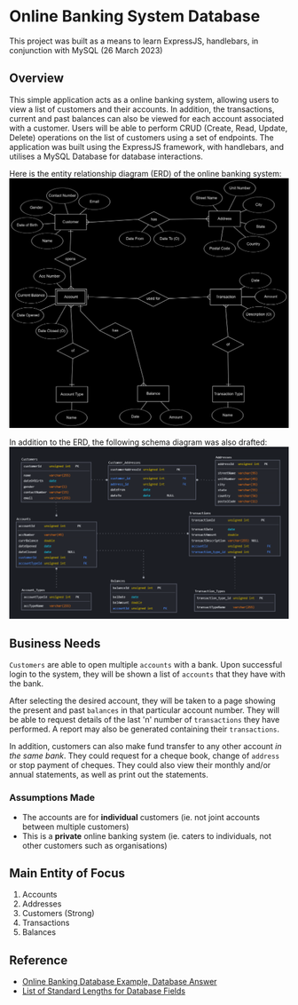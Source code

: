 # Online Banking System Database
This project was built as a means to learn ExpressJS, handlebars, in conjunction with MySQL (26 March 2023)

## Overview
This simple application acts as a online banking system, allowing users to view a list of customers and their accounts. In addition, the transactions, current and past balances can also be viewed for each account associated with a customer. Users will be able to perform CRUD (Create, Read, Update, Delete) operations on the list of customers using a set of endpoints. The application was built using the ExpressJS framework, with handlebars, and utilises a MySQL Database for database interactions.

Here is the entity relationship diagram (ERD) of the online banking system:
![alt text](assets/online-banking-erd.png)

In addition to the ERD, the following schema diagram was also drafted:
![alt text](assets/online-banking-schema.png)

## Business Needs
`Customers` are able to open multiple `accounts` with a bank. Upon successful login to the system, they will be shown a list of `accounts` that they have with the bank. 

After selecting the desired account, they will be taken to a page showing the present and past `balances` in that particular account number. They will be able to request details of the last 'n' number of `transactions` they have performed. A report may also be generated containing their `transactions`. 

In addition, customers can also make fund transfer to any other account *in the same bank*. They could request for a cheque book, change of `address` or stop payment of cheques. They could also view their monthly and/or annual statements, as well as print out the statements.

### Assumptions Made
* The accounts are for **individual** customers (ie. not joint accounts between multiple customers)
* This is a **private** online banking system (ie. caters to individuals, not other customers such as organisations)

## Main Entity of Focus
1. Accounts
2. Addresses
3. Customers (Strong)
4. Transactions
5. Balances

## Reference
* [Online Banking Database Example, Database Answer](https://web.archive.org/web/20160309042228/http://databaseanswers.org/data_models/online_banking/index.htm)
* [List of Standard Lengths for Database Fields](https://stackoverflow.com/questions/20958/list-of-standard-lengths-for-database-fields)